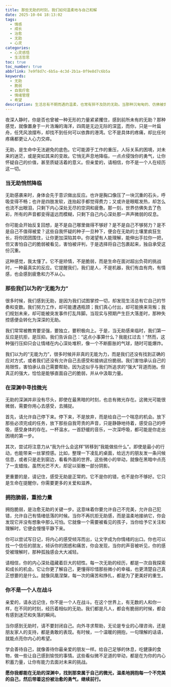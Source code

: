 ```yaml
---
title: 那些无助的时刻，我们如何温柔地与自己和解
date: 2025-10-04 18:13:02
tags:
  - 情感
  - 成长
  - 治愈
  - 无助
  - 心灵
categories:
  - 心灵感悟
  - 生活哲思
toc: true
toc_number: true
abbrlink: 7e9f8d7c-6b5a-4c3d-2b1a-0f9e8d7c6b5a
keywords:
  - 无助
  - 脆弱
  - 自我疗愈
  - 情绪管理
  - 希望
description: 生活总有不期而遇的温柔，也常有猝不及防的无助。当那种沉甸甸的、仿佛被世界遗弃的感觉袭来，我们该如何面对？这篇文章，不讲故事，只谈心声，与你一同探索无助的深层含义，如何在脆弱中找到力量，在迷茫中点亮希望，最终学会温柔地拥抱每一个不完美的自己。
---
```


夜深人静时，你是否也曾被一种无形的力量紧紧攫住，感到前所未有的无助？那种感觉，就像置身于一片浩瀚的海洋，四周是无边无际的深蓝，而你，只是一叶扁舟，任凭风浪摆布，却找不到任何可以依靠的港湾。它不是具体的疼痛，却比任何疼痛都更让人心力交瘁。

无助，是生命中无法避免的底色。它可能源于工作的重压，人际关系的困境，对未来的迷茫，或是突如其来的变故。它悄无声息地降临，一点点侵蚀你的勇气，让你怀疑自己的价值，甚至质疑活着的意义。但亲爱的，请相信，你不是一个人在经历这一切。

### 当无助悄然降临

无助感袭来时，身体会先于意识做出反应。也许是胸口像压了一块沉重的石头，呼吸变得不畅；也许是四肢发软，连抬起手都觉得费力；又或许是眼眶发热，却怎么也流不出眼泪，只剩下内心深处无尽的空洞和疲惫。那一刻，世界仿佛失去了色彩，所有的声音都变得遥远而模糊，只剩下自己内心深处那一声声微弱的叹息。

你可能会开始反复回想，是不是自己哪里做得不够好？是不是自己不够努力？是不是自己不值得被爱？这些自我怀疑的种子一旦种下，便会在无助的土壤里疯狂生长，将你团团围住，让你更加深陷其中。你渴望有人能理解，能伸出手拉你一把，但又害怕自己的脆弱被看见，害怕被评判，于是选择将自己包裹起来，独自承受这份沉重。

这种感觉，我太懂了。它不是矫情，不是脆弱，而是生命在面对超出负荷的挑战时，一种最真实的反应。它提醒我们，我们是人，不是机器，我们有血有肉，有情感，也会感到疲惫和力不从心。

### 那些我们以为的“无能为力”

很多时候，我们感到无助，是因为我们试图掌控一切，却发现生活总有它自己的节奏和变数。我们努力工作，却可能遭遇瓶颈；我们真心付出，却可能换来背叛；我们规划未来，却可能被突发事件打乱阵脚。当现实与预期产生巨大落差时，那种失控感便会转化为深深的无助。

我们常常被教育要坚强，要独立，要积极向上。于是，当无助感来临时，我们第一反应是抗拒，是压抑。我们告诉自己：“这点小事算什么？我能扛过去！”然而，这种强行压抑只会让情绪在内心深处堆积，像一个不断膨胀的气球，随时可能爆炸。

我们以为的“无能为力”，很多时候并非真的无能为力，而是我们还没有找到正确的应对方式，或者我们还没有允许自己去感受和接纳这份脆弱。我们害怕承认自己的局限性，害怕承认自己需要帮助，因为这似乎与我们所追求的“强大”背道而驰。但真正的强大，恰恰是能够直面自己的脆弱，并从中汲取力量。

### 在深渊中寻找微光

无助的深渊并非没有尽头，即使在最黑暗的时刻，也总有微光存在。这微光可能很微弱，需要你用心去感受，去捕捉。

首先，请允许自己停下来。停下来，不是放弃，而是给自己一个喘息的机会。放下那些必须完成的任务，放下那些自我苛责的声音，只是静静地待着，感受自己的呼吸，感受身体的存在。一杯温水，一首舒缓的音乐，一次深呼吸，都可能是你走出困境的第一步。

其次，尝试将注意力从“我为什么会这样”转移到“我能做些什么”。即使是最小的行动，也能带来一丝掌控感。比如，整理一下凌乱的桌面，给远方的朋友发一条问候信息，或者只是走到窗边，看看外面的世界。这些微小的举动，就像在黑暗中点亮了一支蜡烛，虽然光芒不大，却足以驱散一部分阴影。

更重要的是，请记住，感受无助是正常的。它不是你的错，也不是你不够好。它只是生命在提醒你，你需要更多的关爱和滋养。

### 拥抱脆弱，重拾力量

拥抱脆弱，是治愈无助的关键一步。这意味着你要允许自己不完美，允许自己犯错，允许自己有情绪低落的时候。当你不再抗拒无助感，而是温柔地接纳它，你会发现它并没有想象中那么可怕。它就像一个需要被看见的孩子，当你给予它关注和理解时，它便会慢慢平静下来。

你可以尝试写日记，将内心的感受倾泻而出，让文字成为你情绪的出口。你也可以找一个信任的朋友，倾诉你的困惑和痛苦，你会发现，当你的声音被听见，你的感受被理解时，那种孤独感会大大减轻。

请相信，你的内心深处蕴藏着巨大的韧性。每一次无助的经历，都是一次自我探索和成长的机会。它让你更了解自己，更懂得珍惜那些微小的幸福，也更清楚自己真正想要的是什么。就像凤凰涅槃，每一次的痛苦和挣扎，都是为了更美好的重生。

### 你不是一个人在战斗

亲爱的，请永远记住，你不是一个人在战斗。在这个世界上，有无数的人和你一样，在不同的时刻，经历着相似的无助。我们都是凡人，都会有脆弱的时候，都会有感到迷茫和失落的瞬间。

当你感到无助时，请不要封闭自己。向外寻求帮助，无论是专业的心理咨询，还是朋友家人的支持，都是勇敢的表现。有时候，一个温暖的拥抱，一句理解的话语，就能点亮你内心的希望。

学会善待自己，就像善待你最亲爱的朋友一样。给自己足够的休息，吃健康的食物，做一些让自己感到愉悦的事情。这些看似微不足道的举动，都是在为你的内心积蓄力量，让你有能力去面对未来的挑战。

**愿你我都能在无助的深渊中，找到那束属于自己的微光，温柔地拥抱每一个不完美的自己，然后带着这份被治愈的勇气，继续前行。**